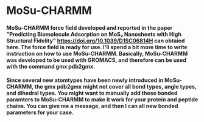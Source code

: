 # MoSu-CHARMM

#### MoSu-CHARMM force field developed and reported in the paper "Predicting Biomolecule Adsorption on MoS₂ Nanosheets with High Structural Fidelity" https://doi.org/10.1039/D1SC06814H can obtaied here. The force field is ready for use. I'll spend a bit more time to write instruction on how to use MoSu-CHARMM. Basically, MoSu-CHARMM  was developed to be used with GROMACS, and therefore can be used with the command gmx pdb2gmx. 

#### Since several new atomtypes have been newly introduced in MoSu-CHARMM, the gmx pdb2gmx might not cover all bond types, angle types, and dihedral types. You might want to manually add these bonded paramters to MoSu-CHARMM to make it work for your protein and peptide chains. You can give me a message, and then I can all new bonded parameters for your case.
